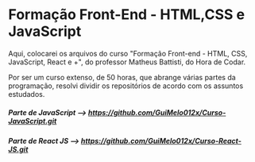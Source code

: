 # Formação Front-End - HTML,CSS e JavaScript

Aqui, colocarei os arquivos do curso "Formação Front-end - HTML, CSS, JavaScript, React e +", do professor Matheus Battisti, do Hora de Codar.

Por ser um curso extenso, de 50 horas, que abrange várias partes da programação, resolvi dividir os repositórios de acordo com os assuntos estudados.

##### Parte de JavaScript --> https://github.com/GuiMelo012x/Curso-JavaScript.git
##### Parte de React JS --> https://github.com/GuiMelo012x/Curso-React-JS.git

